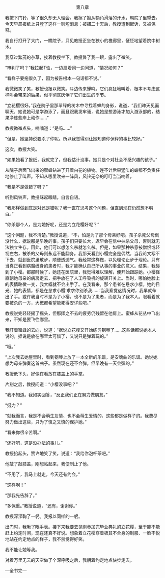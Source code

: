 <p align="center">第八章</p>

我按下门铃，等了很久却无人理会。我擦了擦从额角滑落的汗水，朝院子里望去。今天早晨报纸上只登了这样一则短消息：被捕二十天后，教授遭到起诉，又被保释。

我自行打开了大门，一瞧院子，只见教授正坐在狭小的檐廊里，怔怔地望着院中树木。

我穿过繁茂的杂草，挨着教授坐下。教授瞥了我一眼，露出了微笑。

“审判了吗？”我拉起T恤，一边扇着风一边问道，“情况如何？”

“看样子要拖很久了，因为被告根本一句话都不说。”

我微微笑了笑，教授也报以微笑。耳边传来蝉鸣。它们疯狂地叫着，根本不考虑这样叫会带来的后果，似乎彻底厌倦了它们出生的季节。

“立花樱很好。”我在院子里那翠绿的树木中寻找着蝉的身影，说道，“我们昨天见面聊天，她说她可是学游泳了，而且跟我发牢骚，说她是想游泳才加入游泳部的，结果净练些岸上动作……”

教授微微点头，喃喃道：“是吗……”

“但是，她坚持说要杀了你呢。所以我觉得别让她知道你保释的事比较好。”

这次，教授大笑。

“如果她看了报纸，我就完了，但我估计没事。她只是个对社会不感兴趣的孩子。”

从院子后面飞出来的蜜蜂钻进了开着白花的植物。连不计后果猛叫的蝉都不负责任地停止了叫声。不知从哪里吹来一阵风，风铃无奈的叮叮当当响着。

“我是不是做错了呀？”

听到风铃声，教授眯起眼睛，自言自语。

“我那样做到底是对还是错呢？我一直在思考这个问题，但直到现在仍然想不明白。”

“你杀那个人，是为她好呢，还是为立花樱好呢？”

“这个问题，我不清楚。”教授说道，“不，怕是为了那个母亲好吧。孩子杀死父母倒没什么，据说那是早晚的事。孩子们只要长大，迟早会在信中抹杀父母，否则就无法独立生存。因此，他们可以想怎么杀就怎么杀。但是，如果那种杀意被憎恨或轻视左右，被杀的父母则永远不能翻身。我那天看到小樱完全是偶然，当我论文写不下去，就到医院里散步，顺便透透气。我经常这样做，以免理论止步于理论。只有当真正看到病魔缠身的患者时，我才能确认自己所从事的事业的意义。结果，我碰到了小樱。都那时候了，她还在医院里，我觉得难以理解，便开始跟踪她。小樱径直朝她母亲的病房走去，把手放在了人工呼吸机的旋转开关上。当时，哪怕她脸上的表情略微一变，我大概就不会出手了。在我看来，那个患者在恳求小樱。她的目光、她的表情，都是在恳求小樱‘求求你别杀我……’当我察觉这情况时，我早就伸出了手。或许我当时不是为了小樱，也不是为了患者，而是为了我本人。眼看着就要被杀的一方，大概都希望能死得安详些吧。”

教授说完轻轻摇了摇头，但那挥之不去的疲劳仍残留在他肩上。蜜蜂从花丛中飞出来，不知是要飞往哪里。

我盯着蜜蜂的去向，说道：“据说立花樱又开始练习钢琴了……这些话都说她本人说的，据说是放在哪里太可惜了，又说只是弹着玩的。”

“哦。”

“上次我去她屋里时，看到钢琴上放了一本全新的乐谱，是安魂曲的乐谱。她说她想为母亲弹奏这首曲子。虽然现在还不会弹，但早晚有一天会弹的。”

教授低下头，好像在看放在膝盖上的手掌。

片刻之后，教授问道：“小樱没事吧？”

“我不知道。我如实回答，“反正我们正在努力做朋友。”

“努力？”

“就我而言，我是不会萌生友情、也不会萌生爱情的，这些都是做样子的。我费尽努力做出这些，只为了慎之又慎的保护她。”

“看来你很辛苦啊。”

“还好吧，这是没办法的事儿。”

教授抬起头，赞许地笑了笑，说道：“我给你泡杯茶吧。”

他敲了敲膝盖，刚想站起来，我便制止了他。

“不用了，我马上就走。今天还有约会。”

“这样啊！”

“那我先告辞了。”

“多保重。”教授说道，“还有，谢谢你。”

教授深深鞠了一躬。我报以同样的一躬。

出门时，我瞅了眼手表。接下来我要去见刚参加完毕业典礼的立花樱，至于能不能赶上约定时间，现在还真不好说。想象着立花樱穿着极其不合身的制服、一脸不悦地站在约定地点的样子，我不禁觉得好笑。

我不能让她等我。

对着万里无云的天空做了个深呼吸之后，我朝着约定地点快步走去。

—全书完—

